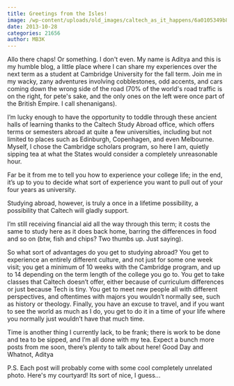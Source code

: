 ```yaml
---
title: Greetings from the Isles!
image: /wp-content/uploads/old_images/caltech_as_it_happens/6a0105349b8251970b019b005457c4970d.jpg
date: 2013-10-28
categories: 21656
author: MB3K
---
```


Allo there chaps! Or something. I don't even. 
My name is Aditya and this is my humble blog, a little place
where I can share my experiences over the next term as a student at Cambridge
University for the fall term. Join me in
my wacky, zany adventures involving cobblestones, odd accents, and cars coming
down the wrong side of the road (70% of the world's road traffic is on the right, for pete's sake, and the only ones on the left were once part of the British Empire. I call shenanigans).

I’m lucky enough to have the opportunity to toddle through
these ancient halls of learning thanks to the Caltech Study Abroad office,
which offers terms or semesters abroad at quite a few universities, including
but not limited to places such as Edinburgh, Copenhagen, and even Melbourne. Myself, I chose the Cambridge scholars
program, so here I am, quietly sipping tea at what the States would consider a
completely unreasonable hour.

Far be it from me to tell you how to experience your college
life; in the end, it’s up to you to decide what sort of experience you want to
pull out of your four years as university.

Studying abroad, however, is truly a once in a lifetime possibility, a
possibility that Caltech will gladly support.

I’m still receiving financial aid all the way through this term; it
costs the same to study here as it does back home, barring the differences in
food and so on (btw, fish and chips? Two thumbs up. Just saying).

So what sort of advantages do you get to studying abroad? You get to experience an entirely different
culture, and not just for some one week visit; you get a minimum of 10 weeks
with the Cambridge program, and up to 14 depending on the term length of the
college you go to. You get to take
classes that Caltech doesn’t offer, either because of curriculum differences or
just because Tech is tiny. You get to
meet new people all with different perspectives, and oftentimes with majors you
wouldn’t normally see, such as history or theology. Finally, you have an excuse to travel, and if
you want to see the world as much as I do, you get to do it in a time of your
life where you normally just wouldn’t have that much time.

Time is another thing I currently lack, to be frank; there
is work to be done and tea to be sipped, and I’m all done with my tea. Expect a bunch more posts from me soon, there’s
plenty to talk about here!
Good Day and Whatnot,
Aditya

P.S. Each post will probably come with some cool completely unrelated photo. Here's my courtyard! Its sort of nice, I guess...

